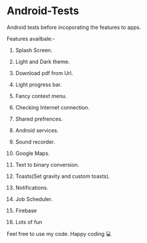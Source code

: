 # Android-Tests
Android tests before incoporating the features to apps.

Features availbale:-

1. Splash Screen.

2. Light and Dark theme.

3. Download pdf from Url.

4. Light progress bar.

5. Fancy context menu.

6. Checking Internet connection.

7. Shared prefrences.

8. Android services.

9. Sound recorder.

10. Google Maps.

11. Text to binary conversion.

12. Toasts(Set gravity and custom toasts).

13. Notifications.

14. Job Scheduler.

15. Firebase

16. Lots of fun


Feel free to use my code. Happy coding 💻
